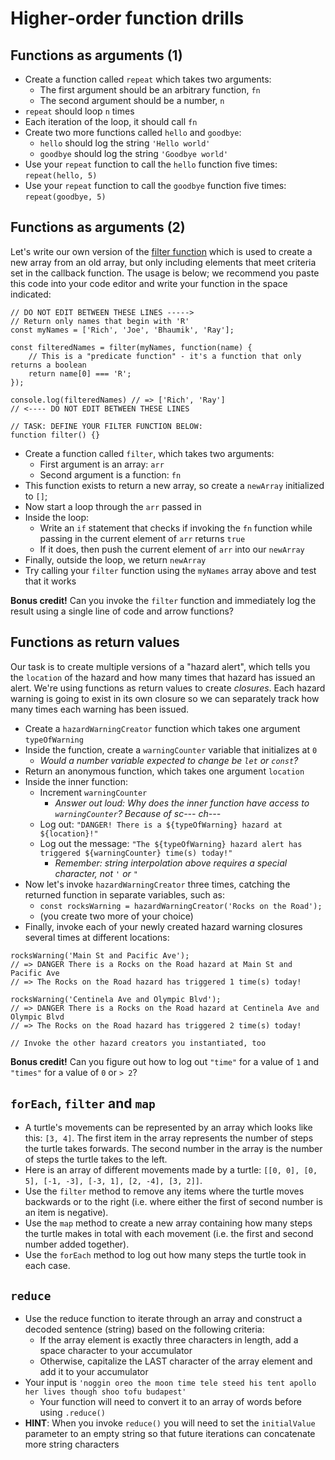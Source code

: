 # Higher-order function drills

## Functions as arguments (1)

* Create a function called `repeat` which takes two arguments:
    * The first argument should be an arbitrary function, `fn`
    * The second argument should be a number, `n`
* `repeat` should loop `n` times
* Each iteration of the loop, it should call `fn`
* Create two more functions called `hello` and `goodbye`:
    * `hello` should log the string `'Hello world'`
    * `goodbye` should log the string `'Goodbye world'`
* Use your `repeat` function to call the `hello` function five times: `repeat(hello, 5)`
* Use your `repeat` function to call the `goodbye` function five times: `repeat(goodbye, 5)`

## Functions as arguments (2)

Let's write our own version of the [filter function](https://developer.mozilla.org/en-US/docs/Web/JavaScript/Reference/Global_Objects/Array/filter) which is used to create a new array from an old array, but only including elements that meet criteria set in the callback function. The usage is below; we recommend you paste this code into your code editor and write your function in the space indicated:

```
// DO NOT EDIT BETWEEN THESE LINES ----->
// Return only names that begin with 'R'
const myNames = ['Rich', 'Joe', 'Bhaumik', 'Ray'];

const filteredNames = filter(myNames, function(name) {
    // This is a "predicate function" - it's a function that only returns a boolean
    return name[0] === 'R';
});

console.log(filteredNames) // => ['Rich', 'Ray']
// <---- DO NOT EDIT BETWEEN THESE LINES

// TASK: DEFINE YOUR FILTER FUNCTION BELOW:
function filter() {}
```

* Create a function called `filter`, which takes two arguments:
    * First argument is an array: `arr`
    * Second argument is a function: `fn`
* This function exists to return a new array, so create a `newArray` initialized to `[]`;
* Now start a loop through the `arr` passed in
* Inside the loop:
    * Write an `if` statement that checks if invoking the `fn` function while passing in the current element of `arr` returns `true`
    * If it does, then push the current element of `arr` into our `newArray`
* Finally, outside the loop, we return `newArray`
* Try calling your `filter` function using the `myNames` array above and test that it works

**Bonus credit!** Can you invoke the `filter` function and immediately log the result using a single line of code and arrow functions?

## Functions as return values

Our task is to create multiple versions of a "hazard alert", which tells you the `location` of the hazard and how many times that hazard has issued an alert. We're using functions as return values to create *closures*. Each hazard warning is going to exist in its own closure so we can separately track how many times each warning has been issued.

* Create a `hazardWarningCreator` function which takes one argument `typeOfWarning`
* Inside the function, create a `warningCounter` variable that initializes at `0`
    * *Would a number variable expected to change be `let` or `const`?*
* Return an anonymous function, which takes one argument `location`
* Inside the inner function:
    * Increment `warningCounter`
        * *Answer out loud: Why does the inner function have access to `warningCounter`? Because of sc--- ch---*
    * Log out: `"DANGER! There is a ${typeOfWarning} hazard at ${location}!"`
    * Log out the message: `"The ${typeOfWarning} hazard alert has triggered ${warningCounter} time(s) today!"`
        * *Remember: string interpolation above requires a special character, not `'` or `"`*
* Now let's invoke `hazardWarningCreator` three times, catching the returned function in separate variables, such as:
    * `const rocksWarning = hazardWarningCreator('Rocks on the Road');`
    * (you create two more of your choice)
* Finally, invoke each of your newly created hazard warning closures several times at different locations:
```
rocksWarning('Main St and Pacific Ave');
// => DANGER There is a Rocks on the Road hazard at Main St and Pacific Ave
// => The Rocks on the Road hazard has triggered 1 time(s) today!

rocksWarning('Centinela Ave and Olympic Blvd');
// => DANGER There is a Rocks on the Road hazard at Centinela Ave and Olympic Blvd
// => The Rocks on the Road hazard has triggered 2 time(s) today!

// Invoke the other hazard creators you instantiated, too
```

**Bonus credit!** Can you figure out how to log out `"time"` for a value of `1` and `"times"` for a value of `0` or `> 2`?

## `forEach`, `filter` and `map`

* A turtle's movements can be represented by an array which looks like this: `[3, 4]`.  The first item in the array represents the number of steps the turtle takes forwards.  The second number in the array is the number of steps the turtle takes to the left.
* Here is an array of different movements made by a turtle: `[[0, 0], [0, 5], [-1, -3], [-3, 1], [2, -4], [3, 2]]`.
* Use the `filter` method to remove any items where the turtle moves backwards or to the right (i.e. where either the first of second number is an item is negative).
* Use the `map` method to create a new array containing how many steps the turtle makes in total with each movement (i.e. the first and second number added together).
* Use the `forEach` method to log out how many steps the turtle took in each case.

## `reduce`

* Use the reduce function to iterate through an array and construct a decoded sentence (string) based on the following criteria:
  * If the array element is exactly three characters in length, add a space character to your accumulator
  * Otherwise, capitalize the LAST character of the array element and add it to your accumulator
* Your input is `'noggin oreo the moon time tele steed his tent apollo her lives though shoo tofu budapest'`
  * Your function will need to convert it to an array of words before using `.reduce()`
* **HINT**: When you invoke `reduce()` you will need to set the `initialValue` parameter to an empty string so that future iterations can concatenate more string characters 